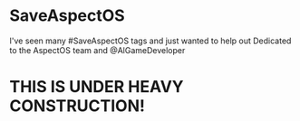 # SaveAspectOS
I've seen many #SaveAspectOS tags and just wanted to help out
Dedicated to the AspectOS team and @AlGameDeveloper
# THIS IS UNDER HEAVY CONSTRUCTION!
